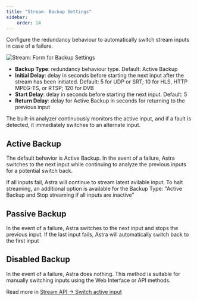 ```yaml
---
title: "Stream: Backup Settings"
sidebar:
    order: 14
---
```


Configure the redundancy behaviour to automatically switch stream inputs in case of a failure.

![Stream: Form for Backup Settings](https://cdn.cesbo.com/help/astra/admin-guide/stream/backup.png)

- **Backup Type**: redundancy behaviour type. Default: Active Backup
- **Initial Delay**: delay in seconds before starting the next input after the stream has been initiated. Default: 5 for UDP or SRT; 10 for HLS, HTTP MPEG-TS, or RTSP; 120 for DVB
- **Start Delay**: delay in seconds before starting the next input. Default: 5
- **Return Delay**: delay for Active Backup in seconds for returning to the previous input

The built-in analyzer continuously monitors the active input, and if a fault is detected, it immediately switches to an alternate input.

## Active Backup

The default behavior is Active Backup. In the event of a failure, Astra switches to the next input while continuing to analyze the previous inputs for a potential switch back.

If all inputs fail, Astra will continue to stream latest avilable input. To halt streaming, an additional option is available for the Backup Type: "Active Backup and Stop streaming if all inputs are inactive"

## Passive Backup

In the event of a failure, Astra switches to the next input and stops the previous input. If the last input fails, Astra will automatically switch back to the first input

## Disabled Backup

In the event of a failure, Astra does nothing. This method is suitable for manually switching inputs using the Web Interface or API methods.

Read more in [Stream API → Switch active input](/en/astra/api/stream/#switch-active-input)
